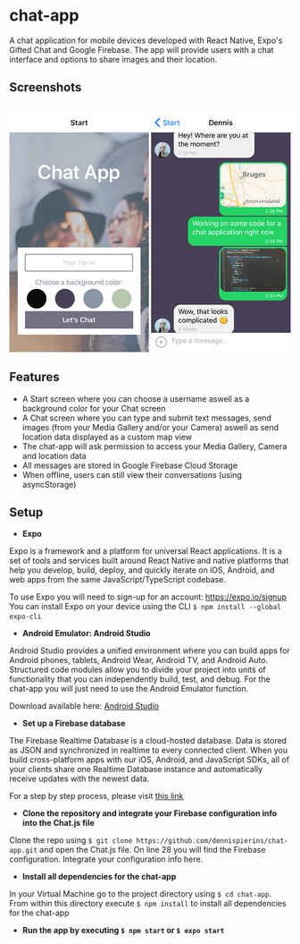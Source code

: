 # chat-app

A chat application for mobile devices developed with React Native, Expo's Gifted Chat and Google Firebase. The app will provide users with a chat interface and options to share images and their location.

## Screenshots

![Start screen](https://github.com/DennisPierins/chat-app/blob/master/assets/Startscreenchatapp.PNG)
![Chat screen](https://github.com/DennisPierins/chat-app/blob/master/assets/Chatscreenchatapp.PNG)

## Features

* A Start screen where you can choose a username aswell as a background color for your Chat screen
* A Chat screen where you can type and submit text messages, send images (from your Media Gallery and/or your Camera) aswell as send location data displayed as a custom map view
* The chat-app will ask permission to access your Media Gallery, Camera and location data
* All messages are stored in Google Firebase Cloud Storage
* When offline, users can still view their conversations (using asyncStorage)

## Setup

* **Expo**

Expo is a framework and a platform for universal React applications. It is a set of tools and services built around React Native and native platforms that help you develop, build, deploy, and quickly iterate on iOS, Android, and web apps from the same JavaScript/TypeScript codebase.

To use Expo you will need to sign-up for an account: https://expo.io/signup 
You can install Expo on your device using the CLI 
`$ npm install --global expo-cli` 

* **Android Emulator: Android Studio**

Android Studio provides a unified environment where you can build apps for Android phones, tablets, Android Wear, Android TV, and Android Auto. Structured code modules allow you to divide your project into units of functionality that you can independently build, test, and debug. For the chat-app you will just need to use the Android Emulator function.

Download available here: [Android Studio](https://developer.android.com/studio)

* **Set up a Firebase database**

The Firebase Realtime Database is a cloud-hosted database. Data is stored as JSON and synchronized in realtime to every connected client. When you build cross-platform apps with our iOS, Android, and JavaScript SDKs, all of your clients share one Realtime Database instance and automatically receive updates with the newest data.

For a step by step process, please visit [this link](https://codinglatte.com/posts/how-to/how-to-create-a-firebase-project/)

* **Clone the repository and integrate your Firebase configuration info into the Chat.js file**

Clone the repo using `$ git clone https://github.com/dennispierins/chat-app.git` and open the Chat.js file. On line 28 you will find the Firebase configuration. Integrate your configuration info here.

* **Install all dependencies for the chat-app**

In your Virtual Machine go to the project directory using `$ cd chat-app`. From within this directory execute `$ npm install` to install all dependencies for the chat-app

* **Run the app by executing `$ npm start` or `$ expo start`**